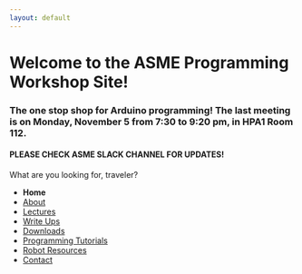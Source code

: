 ```yaml
---
layout: default
---
```


#  Welcome to the ASME Programming Workshop Site!

### The one stop shop for Arduino programming! The last meeting is on **Monday, November 5** from **7:30 to 9:20 pm**, in **HPA1 Room 112**.
#### **PLEASE CHECK ASME SLACK CHANNEL FOR UPDATES!**
What are you looking for, traveler?  
* **Home**
* [About](pages/About.md)
* [Lectures](pages/Lectures.md)
* [Write Ups](pages/Write_Ups.md)
* [Downloads](pages/Downloads.md)
* [Programming Tutorials](pages/Programming_Tutorials.md)
* [Robot Resources](pages/Robot_Resources.md)
* [Contact](pages/Contact.md)
